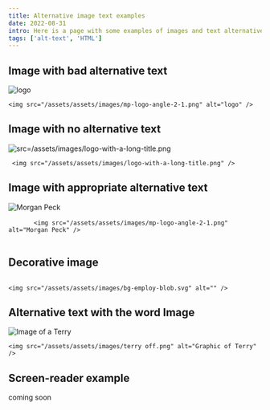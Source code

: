 ```yaml
---
title: Alternative image text examples
date: 2022-08-31
intro: Here is a page with some examples of images and text alternatives to showcase how a screen-reader will read/interpret them.
tags: ['alt-text', 'HTML']
---
```

<div class="example-wrapper">
	<div class="example">
		<h2 tabindex="0">Image with bad alternative text</h2>
		<img tabindex="0" src="/assets/images/mp-logo-angle-2-1.png" alt="logo" />
		<pre><code aria-hidden="true">&lt;img src="/assets/assets/images/mp-logo-angle-2-1.png" alt="logo" /&gt;</code></pre>
	</div>
	<div class="example">
		<h2 tabindex="0">Image with no alternative text</h2>
		<img tabindex="0" src="/assets/images/logo-with-a-long-title.png" alt="src=/assets/images/logo-with-a-long-title.png"/>
		<pre><code aria-hidden="true"> &lt;img src="/assets/assets/images/logo-with-a-long-title.png" /&gt; </code></pre>
	</div>
	<div class="example">
		<h2 tabindex="0">Image with appropriate alternative text</h2>
		<img tabindex="0" src="/assets/images/mp-logo-angle-2-1.png" alt="Morgan Peck" />
		<pre>
      <code aria-hidden="true"
        >&lt;img src="/assets/assets/images/mp-logo-angle-2-1.png" alt="Morgan Peck" /&gt;</code>
    </pre>
	</div>
	<div class="example">
		<h2 tabindex="0">Decorative image</h2>
		<img tabindex="0" src="/assets/images/bg-employ-blob.svg" alt="" aria-hidden="true"/>
		<pre><code aria-hidden="true">&lt;img src="/assets/assets/images/bg-employ-blob.svg" alt="" /&gt;</code></pre>
	</div>
	<div class="example">
		<h2 tabindex="0">Alternative text with the word Image</h2>
		<img tabindex="0" src="/assets/images/terry-oof.png" alt="Image of a Terry" />
		<pre><code aria-hidden="true">&lt;img src="/assets/assets/images/terry off.png" alt="Graphic of Terry" /&gt;</code></pre>
	</div>
</div>

## Screen-reader example
coming soon